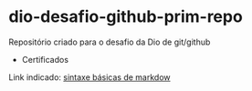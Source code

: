 # dio-desafio-github-prim-repo
Repositório criado para o desafio da Dio de git/github
 - Certificados

Link indicado:
[sintaxe básicas de markdow](https://www.markdownguide.org/basic-syntax/)
